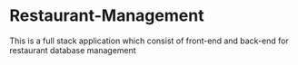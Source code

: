 # Restaurant-Management
This is a full stack application which consist of front-end and back-end for restaurant database management

